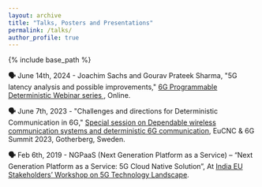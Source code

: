 ```yaml
---
layout: archive
title: "Talks, Posters and Presentations"
permalink: /talks/
author_profile: true
---
```


{% include base_path %}

**🗣️** June 14th, 2024 - Joachim Sachs and Gourav Prateek Sharma, "5G latency analysis and possible improvements," [6G Programmable Deterministic Webinar series
](https://www.youtube.com/watch?v=IufPDoU9oUg/), Online.

**🗣️** June 7th, 2023 - "Challenges and directions for Deterministic Communication in 6G," [Special session on Dependable wireless communication systems and deterministic 6G communication](https://www.eucnc.eu/programme/special-sessions/special-session-3/), EuCNC & 6G Summit 2023,  Gotherberg, Sweden.

**🗣️** Feb 6th, 2019 - NGPaaS (Next Generation Platform as a Service) – “Next Generation Platform as a Service: 5G Cloud Native Solution”, At [India EU Stakeholders’ Workshop on 5G Technology Landscape](https://tsdsi.in/event/india-eu-stakeholders-workshop-on-5g-technology-landscape/).
